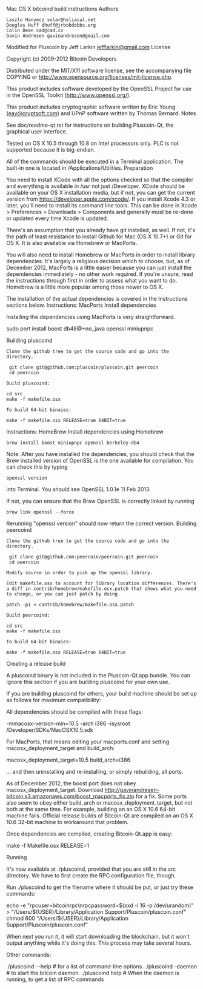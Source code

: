 Mac OS X bitcoind build instructions
Authors

    Laszlo Hanyecz solar@heliacal.net
    Douglas Huff dhuff@jrbobdobbs.org
    Colin Dean cad@cad.cx
    Gavin Andresen gavinandresen@gmail.com

Modified for Pluscoin by Jeff Larkin jefflarkin@gmail.com
License

Copyright (c) 2009-2012 Bitcoin Developers

Distributed under the MIT/X11 software license, see the accompanying file COPYING or http://www.opensource.org/licenses/mit-license.php.

This product includes software developed by the OpenSSL Project for use in the OpenSSL Toolkit (http://www.openssl.org/).

This product includes cryptographic software written by Eric Young (eay@cryptsoft.com) and UPnP software written by Thomas Bernard.
Notes

See doc/readme-qt.rst for instructions on building Pluscoin-Qt, the graphical user interface.

Tested on OS X 10.5 through 10.8 on Intel processors only. PLC is not supported because it is big-endian.

All of the commands should be executed in a Terminal application. The built-in one is located in /Applications/Utilities.
Preparation

You need to install XCode with all the options checked so that the compiler and everything is available in /usr not just /Developer. XCode should be available on your OS X installation media, but if not, you can get the current version from https://developer.apple.com/xcode/. If you install Xcode 4.3 or later, you'll need to install its command line tools. This can be done in Xcode > Preferences > Downloads > Components and generally must be re-done or updated every time Xcode is updated.

There's an assumption that you already have git installed, as well. If not, it's the path of least resistance to install Github for Mac (OS X 10.7+) or Git for OS X. It is also available via Homebrew or MacPorts.

You will also need to install Homebrew or MacPorts in order to install library dependencies. It's largely a religious decision which to choose, but, as of December 2012, MacPorts is a little easier because you can just install the dependencies immediately - no other work required. If you're unsure, read the instructions through first in order to assess what you want to do. Homebrew is a little more popular among those newer to OS X.

The installation of the actual dependencies is covered in the Instructions sections below.
Instructions: MacPorts
Install dependencies

Installing the dependencies using MacPorts is very straightforward.

sudo port install boost db48@+no_java openssl miniupnpc

Building pluscoind

    Clone the github tree to get the source code and go into the directory.

     git clone git@github.com:pluscoin/pluscoin.git peercoin
     cd peercoin

    Build pluscoind:

    cd src
    make -f makefile.osx

    To build 64-bit binaies:

    make -f makefile.osx RELEASE=true 64BIT=true

Instructions: HomeBrew
Install dependencies using Homebrew

    brew install boost miniupnpc openssl berkeley-db4

Note: After you have installed the dependencies, you should check that the Brew installed version of OpenSSL is the one available for compilation. You can check this by typing

    openssl version

into Terminal. You should see OpenSSL 1.0.1e 11 Feb 2013.

If not, you can ensure that the Brew OpenSSL is correctly linked by running

    brew link openssl --force

Rerunning "openssl version" should now return the correct version.
Building peercoind

    Clone the github tree to get the source code and go into the directory.

     git clone git@github.com:peercoin/peercoin.git peercoin
     cd peercoin

    Modify source in order to pick up the openssl library.

    Edit makefile.osx to account for library location differences. There's a diff in contrib/homebrew/makefile.osx.patch that shows what you need to change, or you can just patch by doing

    patch -p1 < contrib/homebrew/makefile.osx.patch

    Build peercoind:

    cd src
    make -f makefile.osx

    To build 64-bit binaies:

    make -f makefile.osx RELEASE=true 64BIT=true

Creating a release build

A pluscoind binary is not included in the Pluscoin-Qt.app bundle. You can ignore this section if you are building pluscoind for your own use.

If you are building pluscoind for others, your build machine should be set up as follows for maximum compatibility:

All dependencies should be compiled with these flags:

-mmacosx-version-min=10.5 -arch i386 -isysroot /Developer/SDKs/MacOSX10.5.sdk

For MacPorts, that means editing your macports.conf and setting macosx_deployment_target and build_arch:

macosx_deployment_target=10.5
build_arch=i386

... and then uninstalling and re-installing, or simply rebuilding, all ports.

As of December 2012, the boost port does not obey macosx_deployment_target. Download http://gavinandresen-bitcoin.s3.amazonaws.com/boost_macports_fix.zip for a fix. Some ports also seem to obey either build_arch or macosx_deployment_target, but not both at the same time. For example, building on an OS X 10.6 64-bit machine fails. Official release builds of Bitcoin-Qt are compiled on an OS X 10.6 32-bit machine to workaround that problem.

Once dependencies are compiled, creating Bitcoin-Qt.app is easy:

make -f Makefile.osx RELEASE=1

Running

It's now available at ./pluscoind, provided that you are still in the src directory. We have to first create the RPC configuration file, though.

Run ./pluscoind to get the filename where it should be put, or just try these commands:

echo -e "rpcuser=bitcoinrpc\nrpcpassword=$(xxd -l 16 -p /dev/urandom)" > "/Users/${USER}/Library/Application Support/Pluscoin/pluscoin.conf"
chmod 600 "/Users/${USER}/Library/Application Support/Pluscoin/pluscoin.conf"

When next you run it, it will start downloading the blockchain, but it won't output anything while it's doing this. This process may take several hours.

Other commands:

./pluscoind --help  # for a list of command-line options.
./pluscoind -daemon # to start the bitcoin daemon.
./pluscoind help    # When the daemon is running, to get a list of RPC commands
